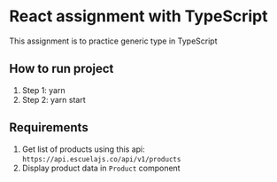 # React assignment with TypeScript

This assignment is to practice generic type in TypeScript

## How to run project

1. Step 1: yarn
2. Step 2: yarn start

## Requirements

1. Get list of products using this api: `https://api.escuelajs.co/api/v1/products`
2. Display product data in `Product` component
